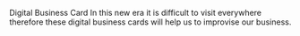 Digital Business Card
In this new era it is difficult to visit everywhere therefore these digital business cards will help us to improvise our business.


